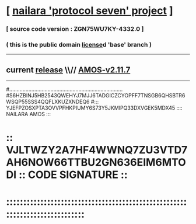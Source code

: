 
# [ [nailara 'protocol seven' project](http://nailara.network/) ]

### [ source code version : ZGN75WU7KY-4332.0 ]

### ( this is the public domain [license](../license)d 'base' branch )
---
## current [release](https://github.com/nailara-technologies/protocol-7/releases) \\\\// [AMOS-v2.11.7](https://github.com/nailara-technologies/protocol-7/releases/tag/AMOS-v2.11.7)
---

#.............................................................................
#S6HZBINJ5HB2543QWEHYJ7MJJ6TADGICZCYOPFF7TNSGB6QHSBTR6WSQP55SSS4QQFLXKUZXNDEQ6
#::: YJEFPZOSXPTA3OVVPFHKPIUMY6S73Y5JKMIPQ33DXVGEK5MDX45 :::: NAILARA AMOS :::
# :: VJLTWZY2A7HF4WWNQ7ZU3VTD7AH6NOW66TTBU2GN636EIM6MTODI :: CODE SIGNATURE ::
# ::::::::::::::::::::::::::::::::::::::::::::::::::::::::::::::::::::::::::::
